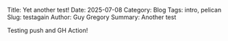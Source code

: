 Title: Yet another test!
Date: 2025-07-08
Category: Blog
Tags: intro, pelican
Slug: testagain
Author: Guy Gregory
Summary: Another test

Testing push and GH Action!
